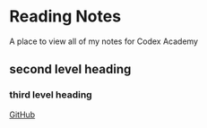 # Reading Notes
A place to view all of my notes for Codex Academy

## second level heading

### third level heading

[GitHub](https://github.com)




